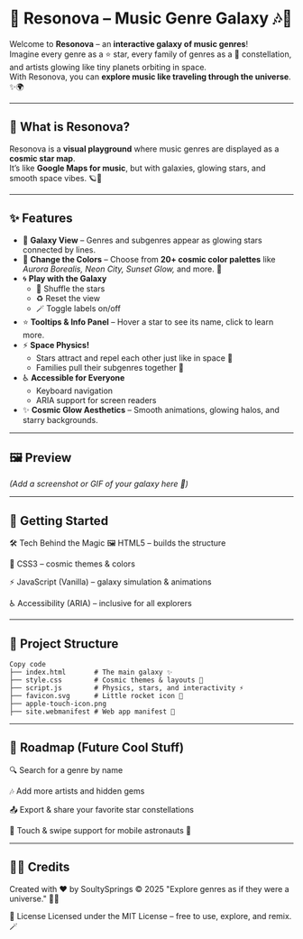 # 🌌 Resonova – Music Genre Galaxy 🎶🚀

Welcome to **Resonova** – an **interactive galaxy of music genres**!  
Imagine every genre as a ⭐ star, every family of genres as a 🌠 constellation, and artists glowing like tiny planets orbiting in space.  
With Resonova, you can **explore music like traveling through the universe**. ✨🌍

---

## 🎵 What is Resonova?
Resonova is a **visual playground** where music genres are displayed as a **cosmic star map**.  
It’s like **Google Maps for music**, but with galaxies, glowing stars, and smooth space vibes. 🪐💫

---

## ✨ Features
- 🌠 **Galaxy View** – Genres and subgenres appear as glowing stars connected by lines.  
- 🎨 **Change the Colors** – Choose from **20+ cosmic color palettes** like *Aurora Borealis, Neon City, Sunset Glow,* and more. 🌈  
- 🌀 **Play with the Galaxy**
  - 🔀 Shuffle the stars
  - ♻️ Reset the view
  - 🪄 Toggle labels on/off
- ⭐ **Tooltips & Info Panel** – Hover a star to see its name, click to learn more.  
- ⚡ **Space Physics!**
  - Stars attract and repel each other just like in space 🌌
  - Families pull their subgenres together 🧲
- ♿ **Accessible for Everyone**
  - Keyboard navigation
  - ARIA support for screen readers
- ✨ **Cosmic Glow Aesthetics** – Smooth animations, glowing halos, and starry backgrounds.

---

## 🖼 Preview
*(Add a screenshot or GIF of your galaxy here 🌠)*  

---

## 🚀 Getting Started


🛠 Tech Behind the Magic
🖼 HTML5 – builds the structure

🎨 CSS3 – cosmic themes & colors

⚡ JavaScript (Vanilla) – galaxy simulation & animations

♿ Accessibility (ARIA) – inclusive for all explorers

---

## 📂 Project Structure
```
Copy code
├── index.html       # The main galaxy ✨
├── style.css        # Cosmic themes & layouts 🎨
├── script.js        # Physics, stars, and interactivity ⚡
├── favicon.svg      # Little rocket icon 🚀
├── apple-touch-icon.png
├── site.webmanifest # Web app manifest 📱
```

---

## 🔮 Roadmap (Future Cool Stuff)
🔍 Search for a genre by name

🎶 Add more artists and hidden gems

📤 Export & share your favorite star constellations

📱 Touch & swipe support for mobile astronauts 🚀

---

## 👨‍🚀 Credits
Created with ❤️ by SoultySprings © 2025
"Explore genres as if they were a universe." 🌌🎵

📜 License
Licensed under the MIT License – free to use, explore, and remix. 🪄
